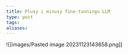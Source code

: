 ```yaml
---
title: Plusy i minusy fine-tunningu LLM
type: post
tags: 
aliases:
---
```

![[images/Pasted image 20231123143658.png]]